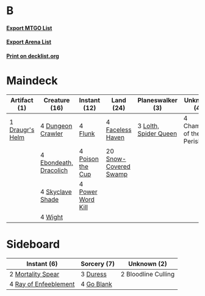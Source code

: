 # B

#### [Export MTGO List](../collection/B/B.txt)
#### [Export Arena List](../collection/B/B_arena.txt)
#### [Print on decklist.org](http://decklist.org/?deckmain=4%09Champion%20of%20the%20Perished%0A1%09Draugr's%20Helm%0A4%09Dungeon%20Crawler%0A4%09Ebondeath,%20Dracolich%0A4%09Faceless%20Haven%0A4%09Flunk%0A3%09Lolth,%20Spider%20Queen%0A4%09Poison%20the%20Cup%0A4%09Power%20Word%20Kill%0A4%09Skyclave%20Shade%0A20%09Snow-Covered%20Swamp%0A4%09Wight&deckside=2%09Bloodline%20Culling%0A3%09Duress%0A4%09Go%20Blank%0A2%09Mortality%20Spear%0A4%09Ray%20of%20Enfeeblement)
# Maindeck

|                                       Artifact (1)                                       |                                          Creature (16)                                          |                                        Instant (12)                                        |                                           Land (24)                                            |                                        Planeswalker (3)                                        |       Unknown (4)        |
|------------------------------------------------------------------------------------------|-------------------------------------------------------------------------------------------------|--------------------------------------------------------------------------------------------|------------------------------------------------------------------------------------------------|------------------------------------------------------------------------------------------------|--------------------------|
|1 [Draugr's Helm](http://gatherer.wizards.com/Pages/Card/Details.aspx?multiverseid=503696)|4 [Dungeon Crawler](http://gatherer.wizards.com/Pages/Card/Details.aspx?multiverseid=527386)     |4 [Flunk](http://gatherer.wizards.com/Pages/Card/Details.aspx?multiverseid=513548)          |4 [Faceless Haven](http://gatherer.wizards.com/Pages/Card/Details.aspx?multiverseid=503874)     |3 [Lolth, Spider Queen](http://gatherer.wizards.com/Pages/Card/Details.aspx?multiverseid=527399)|4 Champion of the Perished|
|                                                                                          |4 [Ebondeath, Dracolich](http://gatherer.wizards.com/Pages/Card/Details.aspx?multiverseid=527387)|4 [Poison the Cup](http://gatherer.wizards.com/Pages/Card/Details.aspx?multiverseid=503712) |20 [Snow-Covered Swamp](http://gatherer.wizards.com/Pages/Card/Details.aspx?multiverseid=121256)|                                                                                                |                          |
|                                                                                          |4 [Skyclave Shade](http://gatherer.wizards.com/Pages/Card/Details.aspx?multiverseid=491763)      |4 [Power Word Kill](http://gatherer.wizards.com/Pages/Card/Details.aspx?multiverseid=527401)|                                                                                                |                                                                                                |                          |
|                                                                                          |4 [Wight](http://gatherer.wizards.com/Pages/Card/Details.aspx?multiverseid=527414)               |                                                                                            |                                                                                                |                                                                                                |                          |


# Sideboard

|                                          Instant (6)                                           |                                     Sorcery (7)                                     |    Unknown (2)    |
|------------------------------------------------------------------------------------------------|-------------------------------------------------------------------------------------|-------------------|
|2 [Mortality Spear](http://gatherer.wizards.com/Pages/Card/Details.aspx?multiverseid=513699)    |3 [Duress](http://gatherer.wizards.com/Pages/Card/Details.aspx?multiverseid=14557)   |2 Bloodline Culling|
|4 [Ray of Enfeeblement](http://gatherer.wizards.com/Pages/Card/Details.aspx?multiverseid=527403)|4 [Go Blank](http://gatherer.wizards.com/Pages/Card/Details.aspx?multiverseid=513549)|                   |

